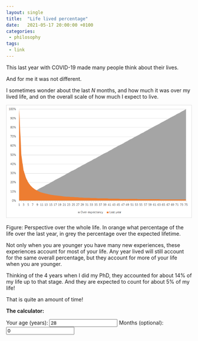 ```yaml
---
layout: single
title:  "Life lived percentage"
date:   2021-05-17 20:00:00 +0100
categories: 
 - philosophy
tags: 
 - link
---
```

This last year with COVID-19 made many people think about their lives.

And for me it was not different.

I sometimes wonder about the last *N* months, and how much it was over my lived life, and on the overall scale of how much I expect to live.

![overall perspective chart](/assets/2021-05-17-life-percent/20210517_figure_overall_last_year.png)

Figure: Perspective over the whole life. In orange what percentage of the life over the last year, in grey the percentage over the expected lifetime.

Not only when you are younger you have many new experiences, these experiences account for most of your life. 
Any year lived will still account for the same overall percentage, but they account for more of your life when you are younger.

Thinking of the 4 years when I did my PhD, they accounted for about 14% of my life up to that stage.
And they are expected to count for about 5% of my life!

That is quite an amount of time!

**The calculator:**
<form>
	<div style="float:left;">
		<label for="age_years">Your age (years):</label>
		<input type="number" id="age_years" name="age_years" value="28" onkeyup="update_model()">
		<label for="age_months">Months (optional):</label>
		<input type="number" id="age_months" name="age_months" value="0" onkeyup="update_model()">
	</div>
	
	<div style="float:right;">
		<label for="period_years">Period of interest (years):</label>
		<input type="number" id="period_years" name="period_years" value="4" onkeyup="update_model()">
		<label for="period_months">Months (optional):</label>
		<input type="number" id="period_months" name="period_months" value="0" onkeyup="update_model()">
	</div>
	<div style="clear:both;">&nbsp;</div>
		
	<div style="float:left;">
		<label for="expectancy_years">Life expectancy (years):</label>
		<input type="number" id="expectancy_years" name="expectancy_years" value="75" onkeyup="update_model()">
	</div>  
	<div style="clear:both;">&nbsp;</div>
	
	<hr>
	
	<div style="float:left;">
		<label for="percent_until_now">Percentage until now</label>
		<input type="text" id="percent_until_now" name="percent_until_now" disabled>
		<label for="percent_lifetime">Percentage over lifetime</label>
		<input type="text" id="percent_lifetime" name="percent_lifetime" disabled>
	</div>
	<div style="clear:both;">&nbsp;</div>
</form>

<script type="text/javascript">
    function update_model() {
		var current = (parseFloat(document.getElementById("age_years").value) || 0) * 12 + (parseFloat(document.getElementById("age_months").value) || 0);
		var interest = (parseFloat(document.getElementById("period_years").value) || 0) * 12 + (parseFloat(document.getElementById("period_months").value) || 0);
		var expectancy = (parseFloat(document.getElementById("expectancy_years").value) || 0) * 12;
				
		document.getElementById("percent_until_now").value = ( Math.round(interest/current * 10000)/100 ) + "%";
		document.getElementById("percent_lifetime").value = ( Math.round(interest/expectancy * 10000)/100 ) + "%";
    }
	update_model();
</script>
